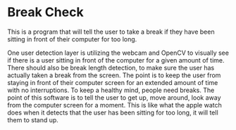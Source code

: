 # Break Check
 This is a program that will tell the user to take a break if they have been sitting in front of their computer for too long.

One user detection layer is utilizing the webcam and OpenCV to visually see if there is a user sitting in front of the computer for a given amount of time.
There should also be break length detection, to make sure the user has actually taken a break from the screen.
The point is to keep the user from staying in front of their computer screen for an extended amount of time with no interruptions. To keep a healthy mind, people need breaks. The point of this software is to tell the user to get up, move around, look away from the computer screen for a moment. This is like what the apple watch does when it detects that the user has been sitting for too long, it will tell them to stand up.